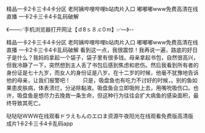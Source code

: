 精品一卡2卡三卡4卡分区
老阿姨哔哩哔哩b站肉片入口
嘟嘟嘟www免费高清在线直播
一卡2卡三卡4卡乱码破解


《——✅手机浏览器打开网沚【ｄ8ｓ８.c０m】✅—》--

精品一卡2卡三卡4卡分区
老阿姨哔哩哔哩b站肉片入口
嘟嘟嘟www免费高清在线直播
一卡2卡三卡4卡乱码破解
看到这一点，我很震惊！我再说一遍，路底的好日子是什么？我妈妈拿起一个袋子，袋子里有很多钱。母亲拿起书包，自然很高兴，但我冷静了一下，突然想到主人丢了书包后感到焦虑和悲伤。然后我看到所有者的身份证是七十九岁，而女人的身份证是八岁。在十二岁的时候，他毫不犹豫地告诉他的母亲，让我们报警吧！
　　只是，吸盘鱼也有吃力不讨好的时候，。别的鱼如果患皮肤病，体表溃烂，分泌除黏液。吸盘鱼会立即吸附上去，用嘴吮吸伤口。也许，吸盘鱼是想尽力去挽救一条生命，但这种行为往往会扩大病鱼的感染面积，最终导致其死亡。





哒哒哒WWW在线观看ドラえもんのエロま资源午夜阳光在线观看免费版高清版成片1卡2卡三卡4卡乱码app
